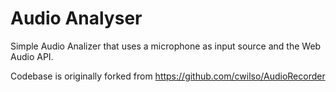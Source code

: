 # Audio Analyser

Simple Audio Analizer that uses a microphone as input source and the Web Audio API.

Codebase is originally forked from https://github.com/cwilso/AudioRecorder
